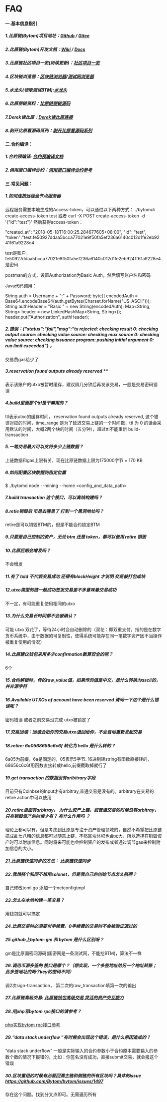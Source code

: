# FAQ


#### 一.基本信息指引
##### 1.比原链(Bytom)项目地址：[Github](https://github.com/Bytom/bytom) / [Gitee](https://gitee.com/BytomBlockchain/bytom)
##### 2.比原链(Bytom)开发文档：[Wiki](https://github.com/Bytom/wiki) / [Docs](https://docs.bytom.io/)
##### 3.比原链社区项目一览(持续更新)：[社区项目一览](https://my.oschina.net/u/3886279/blog/1932757)
##### 4.区块链浏览器：[区块链浏览器](https://blockmeta.com/)/[测试网浏览器]( http://52.83.95.44:8082/)
##### 5.水龙头(领取测试BTM):[水龙头](http://test.blockmeta.com/faucet.php)
##### 6.比原侧链资料：[比原链侧链源码](https://github.com/Bytom/vapor)
##### 7.Derek读比原：[Derek读比原连接](http://shanhuhai5739.github.io/)
##### 8.剥开比原看源码系列：[剥开比原看源码系列](https://github.com/freewind/unwrap-bytom)


#### 二.合约编译：
##### 1.合约预编译: [合约预编译文档](https://mp.weixin.qq.com/s/yKbPMIALBF4pWPDvoLBH-g)
##### 2.调用接口编译合约：[调用接口编译合约参考](https://docs.bytom.io/mydoc_smart_contract_build.html)



#### 三.常见问题：

##### 1.如何连接远程全节点服务器

远程服务需要本地生成的Access-token，可以通过以下两种方式： ./bytomcli create-access-token test 或者 curl -X POST create-access-token -d '{"id":"test"}' 然后获得access-token：

"created_at": "2018-05-18T16:00:25.284677605+08:00", "id": "test", "token":"test:fe50927ddaa5bcca77021e9f50fa5ef236a6140c012d1fe2eb9241f61a9228e4

test是账户，fe50927ddaa5bcca77021e9f50fa5ef236a6140c012d1fe2eb9241f61a9228e4是密码

postman的方式，设置Authorization为Basic Auth，然后填写账户名和密码

Java代码调用：

String auth = Username + ":" + Password;
byte[] encodedAuth = Base64.encodeBase64(auth.getBytes(Charset.forName("US-ASCII")));
String authHeader = "Basic " + new String(encodedAuth);
Map<String, String> header = new LinkedHashMap<String, String>();
header.put("Authorization", authHeader);

##### 2.错误：{"status":"fail","msg":"tx rejected: checking result 0: checking output source: checking value source: checking mux source 0: checking value source: checking issuance program: pushing initial argument 0: run limit exceeded"} ，

交易费gas给少了

##### 3.reservation found outputs already reserved **

表示该账户的utxo被暂时缓存，建议隔几分钟后再发该交易，一般是交易密码错误

##### 4.build里面那个ttl是干嘛用的？

ttl表示utxo的缓存时间， reservation found outputs already reserved, 这个错误对应的时间，time_range 是为了延迟交易上链的一个时间戳，ttl 为 0 的话会采用默认的时间，大概2两个块的时间（五分钟），超过ttl不能重新 build-transaction

##### 5.一笔交易最大可以支持多少上链数据？

上链数据和gas上限有关，现在比原链数据上限为175000字节 = 170 KB

##### 6.如何配置区块数据到指定位置

$ ./bytomd node --mining --home <config_and_data_path>


##### 7.build transaction 这个接口，可以离线构建吗？

##### 8.retie销毁后 币是去哪里了 打到一个黑洞地址吗？
retire是可以销毁BTM的，但是不能合约锁定BTM

##### 9.只要是自己控制的资产，无论 btm 还是 token，都可以使用 retire 销毁

##### 10.比原后期会增发吗？
不会增发
##### 11.有了 txId 不代表交易成功 还得有blockHeight 才说明 交易被打包成块

##### 12.utxo类型的链一般成功签发交易差不多意味着交易成功
不一定，有可能重复使用相同的utxo

##### 13.为什么交易长时间都不会被确认？
可能 utxo 双花了，等待24小时会自动删除的（双花：即双重支付，指的是在数字货币系统中，由于数据的可复制性，使得系统可能存在同一笔数字资产因不当操作被重复使用的情况）

##### 14.比原建议钱包采用多少confirmation数算安全的呢？
6个
##### 15.合约解锁时，传的raw_value值，如果传的值是中文，是什么转换为ascii的，并非源字符

##### 16.Available UTXOs of account have been reserved 请问一下这个是什么错误呢？
密码错误 或者之前交易没完成 utxo被锁定了

##### 17.交易回滚：回滚会把你的交易utxo退回给你，不会自动重新发起交易

##### 18.retire: 6a0568656c6c6f 转化为 hello 是什么转的？
6a05为前缀，6a是固定的，05表示5字节.
16进制转string有函数直接转的，68656c6c6f用函数直接转成hello,前缀截取掉就行了

##### 19.get transaction 的数据没有aribitrary字段
目前只有Coinbse的Input才有arbitray,普通交易是没有的。arbitrary在交易的retire action中可以使用

##### 20.retire里面有arbitray。 为什么资产上链，或普通交易的时候没有arbitray，只有销毁资产的时候才有？ 有什么作用吗 ？
理论上都可以有，但是考虑到比原是专注于资产管理领域的，自然不希望把比原链搞成乱七八糟的信息都可以随意上链，不然区块体积也会太大，所以选择在销毁资产时可以附加信息。同时将来可能也会控制资产的发布或者通过调节gas来控制附加信息的大小。

##### 21.比原链快速同步的方法： [比原链快速同步](https://mp.weixin.qq.com/s/TX2qK10JjOq4BvEBC4x1cw)

##### 22.我想搭个私网不想用solonet，但是我自己的创始节点怎么搭啊？
自己修改toml.go 添加一个netconfigtmpl

##### 23.怎么在本地构建一笔交易？
用钱包就可以搞定

##### 24.比原交易时必须要付手续费。0手续费的交易时不会被验证通过的

##### 25.github上bytom-gm 和 bytom 是什么区别呀？
gm是比原国密网源码(国密网是一条测试网，不能挖BTM)，算法不一样

##### 26.调用币源多签的 接口是哪个？（想实现，一个多签地址给另一个地址转账；  此多签地址的两个key的密码不同）
调2次sign-transaction， 第二次的raw_transaction填第一次的输出
 
##### 27.比原链高级交易: [比原链钱包高级交易 灵活的资产交互能力](https://mp.weixin.qq.com/s/yQvJ81AqL8Srx8hB3AffoQ)

##### 28.用php写bytom rpc接口的请参考？
[php实现bytom rpc接口参考](https://github.com/Bytom/faucet)

##### 29.“data stack underflow  ”有时候会出现这个错误，是什么原因造成的？
“data stack underflow” 一般是实际输入的合约参数小于合约原本需要输入的参数个数的情况下报错的，比如：你签名没有成功，直接submit交易，就会报这个错误

##### 30.区块重组的时候有必要回溯主链和侧链的所有区块吗？具体的issue   https://github.com/Bytom/bytom/issues/1497 

存在这个问题。找到分叉点即可。无需遍历所有 

